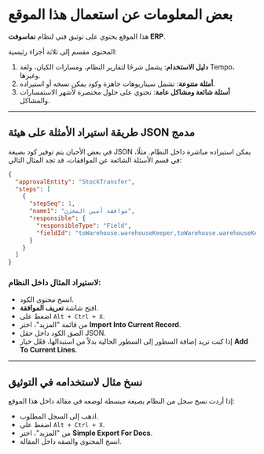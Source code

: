 <rtl>

# بعض المعلومات عن استعمال هذا الموقع

هذا الموقع يحتوي على توثيق فني لنظام **نماسوفت ERP**.

المحتوى مقسم إلى ثلاثة أجزاء رئيسية:

1. **دليل الاستخدام**: يشمل شرحًا لتقارير النظام، ومسارات الكيان، ولغة Tempo، وغيرها.
2. **أمثلة متنوعة**: تشمل سيناريوهات جاهزة وكود يمكن نسخه أو استيراده.
3. **أسئلة شائعة ومشاكل عامة**: تحتوي على حلول مختصرة لأشهر الاستفسارات والمشاكل.

---

## طريقة استيراد الأمثلة على هيئة JSON مدمج

في بعض الأحيان يتم توفير كود بصيغة JSON يمكن استيراده مباشرة داخل النظام.
مثلًا، في قسم الأسئلة الشائعة عن الموافقات، قد تجد المثال التالي:

```json
{
  "approvalEntity": "StockTransfer",
  "steps": [
    {
      "stepSeq": 1,
      "name1": "موافقة أمين المخزن",
      "responsible": {
        "responsibleType": "Field",
        "fieldId": "toWarehouse.warehouseKeeper,toWarehouse.warehouseKeeper.directSupervisor"
      }
    }
  ]
}
```

### لاستيراد المثال داخل النظام:

* انسخ محتوى الكود.
* افتح شاشة **تعريف الموافقة**.
* اضغط على `Alt + Ctrl + X`.
* من قائمة "المزيد"، اختر **Import Into Current Record**.
* الصق الكود داخل حقل JSON.
* إذا كنت تريد إضافة السطور إلى السطور الحالية بدلاً من استبدالها، فعّل خيار **Add To Current Lines**.

---

## نسخ مثال لاستخدامه في التوثيق

إذا أردت نسخ سجل من النظام بصيغة مبسطة لوضعه في مقالة داخل هذا الموقع:

* اذهب إلى السجل المطلوب.
* اضغط على `Alt + Ctrl + X`.
* من "المزيد"، اختر **Simple Export For Docs**.
* انسخ المحتوى والصقه داخل المقالة.

</rtl>
